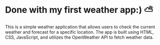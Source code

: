 # Done with my first weather app:)  ⛅

This is a simple weather application that allows users to check the current weather and forecast for a specific location. The app is built using HTML, CSS, JavaScript, and utilizes the OpenWeather API to fetch weather data.
